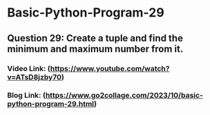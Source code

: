 # Basic-Python-Program-29

## Question 29: Create a tuple and find the minimum and maximum number from it.

### Video Link: (https://www.youtube.com/watch?v=ATsD8jzby70)

### Blog Link: (https://www.go2collage.com/2023/10/basic-python-program-29.html)
